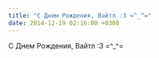 ```yaml
---
title: "С Днем Рождения, Вайтл :3 =^_^="
date: 2014-12-19 02:16:00 +0300
---
```


С Днем Рождения, Вайтл :3 =^_^=

